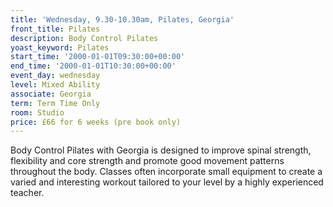 ```yaml
---
title: 'Wednesday, 9.30-10.30am, Pilates, Georgia'
front_title: Pilates
description: Body Control Pilates
yoast_keyword: Pilates
start_time: '2000-01-01T09:30:00+00:00'
end_time: '2000-01-01T10:30:00+00:00'
event_day: wednesday
level: Mixed Ability
associate: Georgia
term: Term Time Only
room: Studio
price: £66 for 6 weeks (pre book only)
---
```

Body Control Pilates with Georgia is designed to improve spinal strength, flexibility and core strength and promote good movement patterns throughout the body. Classes often incorporate small equipment to create a varied and interesting workout tailored to your level by a highly experienced teacher.
